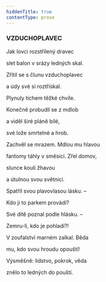 ```yaml
---
hiddenTitle: true
contentType: prose
---
```


<section>

### VZDUCHOPLAVEC

Jak lovci rozstřílený dravec 

slet balon v srázy ledných skal. 

Zřítil se s člunu vzduchoplavec 

a údy své si roztřískal.

Plynuly tichem těžké chvíle. 

Konečně probudil se z mdlob 

a viděl širé pláně bílé, 

své lože smrtelné a hrob.

Zachvěl se mrazem. Mdlou mu hlavou 

fantomy táhly v směsici. Zřel domov, 

slunce kouli žhavou 

a útulnou svou světnici.

Spatřil svou plavovlasou lásku. – 

Kdo ji to parkem provádí? 

Své dítě poznal podle hlásku. – 

Zemru-li, kdo je pohladí?!

V zoufalství marném zalkal. Běda 

mu, kdo svou hroudu opouští! 

Výsměšně: lidstvo, pokrok, věda 

znělo to ledných do pouští.

</section>
